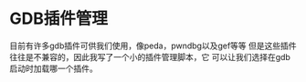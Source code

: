 # GDB插件管理
目前有许多gdb插件可供我们使用，像peda，pwndbg以及gef等等  但是这些插件往往是不兼容的，因此我写了一个小的插件管理脚本，它  可以让我们选择在gdb启动时加载哪一个插件。

